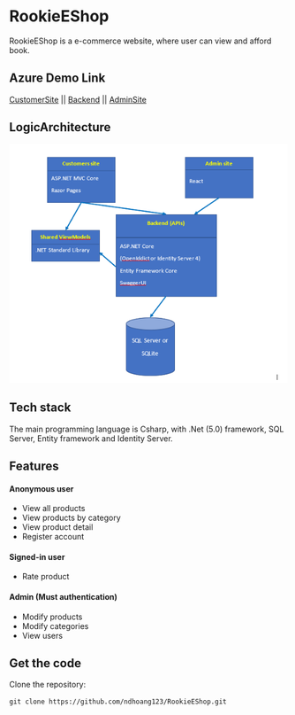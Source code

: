 # RookieEShop
RookieEShop is a e-commerce website, where user can view and afford book.

## Azure Demo Link
[CustomerSite](http://customersite-ndhoang123.azurewebsites.net/) || [Backend](https://backend-ndhoang123.azurewebsites.net/) || [AdminSite](https://sandhoang123.z23.web.core.windows.net)

## LogicArchitecture

![LogicArchitecture](imgforReadme/assignment-architecture.PNG)

## Tech stack
The main programming language is Csharp, with .Net (5.0) framework, SQL Server, Entity framework and Identity Server.

## Features
#### Anonymous user
- View all products
- View products by category
- View product detail
- Register account
#### Signed-in user
- Rate product
#### Admin (Must authentication)
- Modify products
- Modify categories
- View users
## Get the code
Clone the repository:
```
git clone https://github.com/ndhoang123/RookieEShop.git
```
